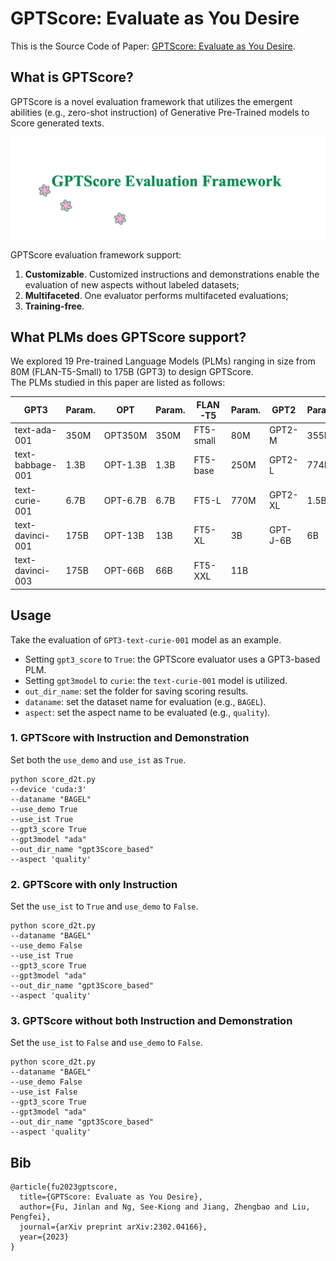# GPTScore: Evaluate as You Desire

This is the Source Code of Paper: [GPTScore: Evaluate as You Desire](https://arxiv.org/pdf/2302.04166.pdf).


## What is GPTScore?

GPTScore is a novel evaluation framework that utilizes the emergent abilities (e.g., zero-shot instruction) of Generative Pre-Trained models to Score generated texts. 

<img src="./fig/framework.gif" width="800" class="center">

GPTScore evaluation framework support:

1. **Customizable**. Customized instructions and demonstrations enable the evaluation of new aspects without labeled datasets;
2. **Multifaceted**. One evaluator performs multifaceted evaluations;
3. **Training-free**.



## What PLMs does GPTScore support?

We explored 19 Pre-trained Language Models (PLMs) ranging in size from 80M (FLAN-T5-Small) to 175B (GPT3) to design GPTScore. <br>
The PLMs studied in this paper are listed as follows:

| **GPT3**         | **Param.** | **OPT**  | **Param.** | **FLAN-T5**      | **Param.** | **GPT2** | **Param.** |
|------------------|------------|----------|------------|------------------|------------|----------|------------|
| text-ada-001     | 350M       | OPT350M  | 350M       | FT5-small        | 80M        | GPT2-M   | 355M       |
| text-babbage-001 | 1.3B       | OPT-1.3B | 1.3B       | FT5-base         | 250M       | GPT2-L   | 774M       |
| text-curie-001   | 6.7B       | OPT-6.7B | 6.7B       | FT5-L            | 770M       | GPT2-XL  | 1.5B       |
| text-davinci-001 | 175B       | OPT-13B  | 13B        | FT5-XL           | 3B         | GPT-J-6B | 6B         |
| text-davinci-003 | 175B       | OPT-66B  | 66B        | FT5-XXL          | 11B        |          |            |



## Usage

Take the evaluation of `GPT3-text-curie-001` model as an example.

- Setting `gpt3_score` to `True`: the GPTScore evaluator uses a GPT3-based PLM.
- Setting `gpt3model` to `curie`: the  `text-curie-001` model is utilized.
- `out_dir_name`: set the folder for saving scoring results.
- `dataname`: set the dataset name for evaluation (e.g., `BAGEL`).
- `aspect`: set the aspect name to be evaluated (e.g., `quality`). 


### 1. GPTScore with Instruction and Demonstration
Set both the `use_demo` and `use_ist` as `True`. </br>
```
python score_d2t.py 
--device 'cuda:3' 
--dataname "BAGEL" 
--use_demo True 
--use_ist True 
--gpt3_score True 
--gpt3model "ada" 
--out_dir_name "gpt3Score_based"  
--aspect 'quality'
```


### 2. GPTScore with only Instruction
Set the `use_ist` to `True` and `use_demo` to `False`. </br>

```
python score_d2t.py 
--dataname "BAGEL" 
--use_demo False 
--use_ist True 
--gpt3_score True 
--gpt3model "ada" 
--out_dir_name "gpt3Score_based"  
--aspect 'quality'
```

### 3. GPTScore without both Instruction and Demonstration
Set the `use_ist` to `False` and `use_demo` to `False`. </br>

```
python score_d2t.py 
--dataname "BAGEL" 
--use_demo False 
--use_ist False 
--gpt3_score True 
--gpt3model "ada" 
--out_dir_name "gpt3Score_based"  
--aspect 'quality'
```





## Bib
```
@article{fu2023gptscore,
  title={GPTScore: Evaluate as You Desire},
  author={Fu, Jinlan and Ng, See-Kiong and Jiang, Zhengbao and Liu, Pengfei},
  journal={arXiv preprint arXiv:2302.04166},
  year={2023}
}
```